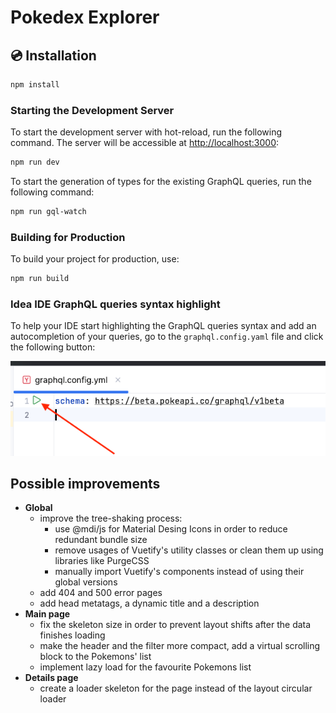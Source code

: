 # Pokedex Explorer

## 💿 Installation

```bash
npm install
```
### Starting the Development Server

To start the development server with hot-reload, run the following command. The server will be accessible at [http://localhost:3000](http://localhost:3000):
```bash
npm run dev
```

To start the generation of types for the existing GraphQL queries, run the following command:
```bash
npm run gql-watch
```

### Building for Production
To build your project for production, use:
```bash
npm run build
```

### Idea IDE GraphQL queries syntax highlight
To help your IDE start highlighting the GraphQL queries syntax and add an autocompletion of your queries, go to the `graphql.config.yaml` file and click the following button:

![img.png](img.png)

## Possible improvements
- **Global**
  - improve the tree-shaking process:
    - use @mdi/js for Material Desing Icons in order to reduce redundant bundle size
    - remove usages of Vuetify's utility classes or clean them up using libraries like PurgeCSS
    - manually import Vuetify's components instead of using their global versions
  - add 404 and 500 error pages
  - add head metatags, a dynamic title and a description 
- **Main page**
  - fix the skeleton size in order to prevent layout shifts after the data finishes loading
  - make the header and the filter more compact, add a virtual scrolling block to the Pokemons' list
  - implement lazy load for the favourite Pokemons list
- **Details page**
  - create a loader skeleton for the page instead of the layout circular loader
